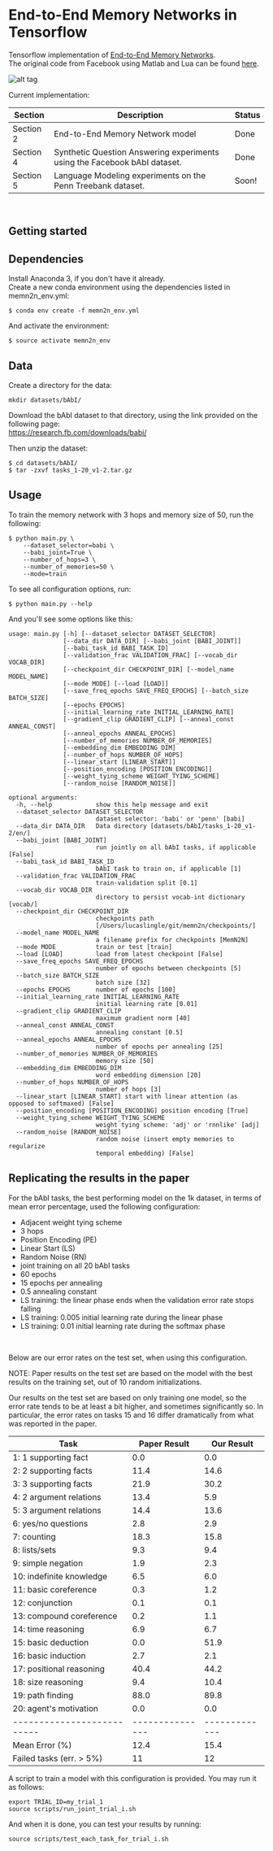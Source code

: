 End-to-End Memory Networks in Tensorflow
========================================
Tensorflow implementation of [End-to-End Memory Networks](https://arxiv.org/abs/1503.08895).<br>
The original code from Facebook using Matlab and Lua can be found [here](https://github.com/facebook/MemNN).<br>  

![alt tag](assets/memn2n_small.png?raw=true)

Current implementation:<br>  

| Section       | Description                                                                    | Status  |
| ------------- |--------------------------------------------------------------------------------| --------|
| Section 2     | End-to-End Memory Network model                                                | Done    |
| Section 4     | Synthetic Question Answering experiments using the Facebook bAbI dataset.      | Done    |
| Section 5     | Language Modeling experiments on the Penn Treebank dataset.                    | Soon!   |

<br>

Getting started
---------------

Dependencies
------------
Install Anaconda 3, if you don't have it already.<br>
Create a new conda environment using the dependencies listed in memn2n_env.yml:

```
$ conda env create -f memn2n_env.yml
```

And activate the environment:
```
$ source activate memn2n_env
```

Data
--------
Create a directory for the data:
```
mkdir datasets/bAbI/
```

Download the bAbI dataset to that directory, using the link provided on the following page:<br>
https://research.fb.com/downloads/babi/
<br>

Then unzip the dataset:
```
$ cd datasets/bAbI/
$ tar -zxvf tasks_1-20_v1-2.tar.gz
```

Usage
-----

To train the memory network with 3 hops and memory size of 50, run the following:  
```
$ python main.py \
    --dataset_selector=babi \
    --babi_joint=True \
    --number_of_hops=3 \
    --number_of_memories=50 \
    --mode=train

```

To see all configuration options, run:  

```
$ python main.py --help
```

And you'll see some options like this:
```
usage: main.py [-h] [--dataset_selector DATASET_SELECTOR]
               [--data_dir DATA_DIR] [--babi_joint [BABI_JOINT]]
               [--babi_task_id BABI_TASK_ID]
               [--validation_frac VALIDATION_FRAC] [--vocab_dir VOCAB_DIR]
               [--checkpoint_dir CHECKPOINT_DIR] [--model_name MODEL_NAME]
               [--mode MODE] [--load [LOAD]]
               [--save_freq_epochs SAVE_FREQ_EPOCHS] [--batch_size BATCH_SIZE]
               [--epochs EPOCHS]
               [--initial_learning_rate INITIAL_LEARNING_RATE]
               [--gradient_clip GRADIENT_CLIP] [--anneal_const ANNEAL_CONST]
               [--anneal_epochs ANNEAL_EPOCHS]
               [--number_of_memories NUMBER_OF_MEMORIES]
               [--embedding_dim EMBEDDING_DIM]
               [--number_of_hops NUMBER_OF_HOPS]
               [--linear_start [LINEAR_START]]
               [--position_encoding [POSITION_ENCODING]]
               [--weight_tying_scheme WEIGHT_TYING_SCHEME]
               [--random_noise [RANDOM_NOISE]]

optional arguments:
  -h, --help            show this help message and exit
  --dataset_selector DATASET_SELECTOR
                        dataset selector: 'babi' or 'penn' [babi]
  --data_dir DATA_DIR   Data directory [datasets/bAbI/tasks_1-20_v1-2/en/]
  --babi_joint [BABI_JOINT]
                        run jointly on all bAbI tasks, if applicable [False]
  --babi_task_id BABI_TASK_ID
                        bAbI task to train on, if applicable [1]
  --validation_frac VALIDATION_FRAC
                        train-validation split [0.1]
  --vocab_dir VOCAB_DIR
                        directory to persist vocab-int dictionary [vocab/]
  --checkpoint_dir CHECKPOINT_DIR
                        checkpoints path
                        [/Users/lucaslingle/git/memn2n/checkpoints/]
  --model_name MODEL_NAME
                        a filename prefix for checkpoints [MemN2N]
  --mode MODE           train or test [train]
  --load [LOAD]         load from latest checkpoint [False]
  --save_freq_epochs SAVE_FREQ_EPOCHS
                        number of epochs between checkpoints [5]
  --batch_size BATCH_SIZE
                        batch size [32]
  --epochs EPOCHS       number of epochs [100]
  --initial_learning_rate INITIAL_LEARNING_RATE
                        initial learning rate [0.01]
  --gradient_clip GRADIENT_CLIP
                        maximum gradient norm [40]
  --anneal_const ANNEAL_CONST
                        annealing constant [0.5]
  --anneal_epochs ANNEAL_EPOCHS
                        number of epochs per annealing [25]
  --number_of_memories NUMBER_OF_MEMORIES
                        memory size [50]
  --embedding_dim EMBEDDING_DIM
                        word embedding dimension [20]
  --number_of_hops NUMBER_OF_HOPS
                        number of hops [3]
  --linear_start [LINEAR_START] start with linear attention (as opposed to softmaxed) [False]
  --position_encoding [POSITION_ENCODING] position encoding [True]
  --weight_tying_scheme WEIGHT_TYING_SCHEME
                        weight tying scheme: 'adj' or 'rnnlike' [adj]
  --random_noise [RANDOM_NOISE]
                        random noise (insert empty memories to regularize
                        temporal embedding) [False]

```

Replicating the results in the paper
------------------------------------

For the bAbI tasks, the best performing model on the 1k dataset, in terms of mean error percentage, used the following configuration:  

- Adjacent weight tying scheme
- 3 hops
- Position Encoding (PE)
- Linear Start (LS)
- Random Noise (RN)
- joint training on all 20 bAbI tasks 
- 60 epochs
- 15 epochs per annealing
- 0.5 annealing constant
- LS training: the linear phase ends when the validation error rate stops falling 
- LS training: 0.005 initial learning rate during the linear phase
- LS training: 0.01 initial learning rate during the softmax phase
<br>

Below are our error rates on the test set, when using this configuration.

NOTE: 
  Paper results on the test set are based on the model with the best results on the training set, out of 10 random initializations.  

  Our results on the test set are based on only training one model, so the error rate tends to be at least a bit higher, and sometimes significantly so. 
  In particular, the error rates on tasks 15 and 16 differ dramatically from what was reported in the paper. 

| Task                     | Paper Result  | Our Result  |
|--------------------------|---------------|-------------|
| 1: 1 supporting fact     |           0.0 |         0.0 |
| 2: 2 supporting facts    |          11.4 |        14.6 |
| 3: 3 supporting facts    |          21.9 |        30.2 |
| 4: 2 argument relations  |          13.4 |         5.9 |
| 5: 3 argument relations  |          14.4 |        13.6 |
| 6: yes/no questions      |           2.8 |         2.9 |
| 7: counting              |          18.3 |        15.8 |
| 8: lists/sets            |           9.3 |         9.4 |
| 9: simple negation       |           1.9 |         2.3 |
| 10: indefinite knowledge |           6.5 |         6.0 |
| 11: basic coreference    |           0.3 |         1.2 |
| 12: conjunction          |           0.1 |         0.1 |
| 13: compound coreference |           0.2 |         1.1 |
| 14: time reasoning       |           6.9 |         6.7 |
| 15: basic deduction      |           0.0 |        51.9 |
| 16: basic induction      |           2.7 |         2.1 |
| 17: positional reasoning |          40.4 |        44.2 |
| 18: size reasoning       |           9.4 |        10.4 |
| 19: path finding         |          88.0 |        89.8 |
| 20: agent's motivation   |           0.0 |         0.0 |
|--------------------------|---------------|-------------|
| Mean Error (%)           |          12.4 |        15.4 |
| Failed tasks (err. > 5%) |            11 |          12 |

A script to train a model with this configuration is provided. 
You may run it as follows:
```
export TRIAL_ID=my_trial_1
source scripts/run_joint_trial_i.sh
```

And when it is done, you can test your results by running:
```
source scripts/test_each_task_for_trial_i.sh
```



